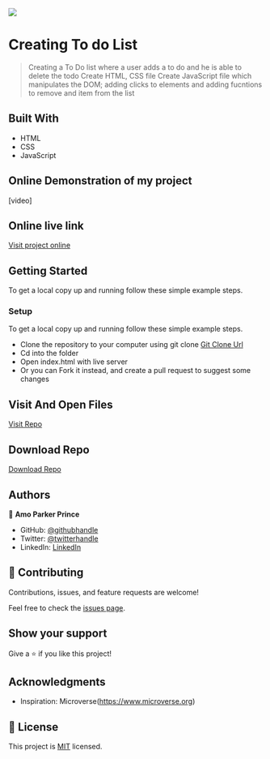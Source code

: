 ![](https://img.shields.io/badge/mrparkersson-blueviolet)

# Creating To do List

> Creating a To Do list where a user adds a to do and he is able to delete the todo
> Create HTML, CSS file
> Create JavaScript file which manipulates the DOM; adding clicks to elements and adding fucntions to remove and item from the list

## Built With

- HTML
- CSS
- JavaScript

## Online Demonstration of my project

[video]

## Online live link

[Visit project online](https://github.com/mrparkersson/leaderboard.git)

## Getting Started

To get a local copy up and running follow these simple example steps.

### Setup

To get a local copy up and running follow these simple example steps.

- Clone the repository to your computer using git clone [Git Clone Url](https://github.com/mrparkersson/leaderboard.git)
- Cd into the folder
- Open index.html with live server
- Or you can Fork it instead, and create a pull request to suggest some changes

## Visit And Open Files

[Visit Repo](https://github.com/mrparkersson/leaderboard.git)

## Download Repo

[Download Repo](https://github.com/mrparkersson/leaderboard.git)

## Authors

👤 **Amo Parker Prince**

- GitHub: [@githubhandle](https://github.com/mrparkersson)
- Twitter: [@twitterhandle](https://twitter.com/theparkersson)
- LinkedIn: [LinkedIn](https://linkedin.com/in/amoparkerprince)

## 🤝 Contributing

Contributions, issues, and feature requests are welcome!

Feel free to check the [issues page](https://github.com/mrparkersson/leaderboard.git).

## Show your support

Give a ⭐️ if you like this project!

## Acknowledgments

- Inspiration: Microverse(https://www.microverse.org)

## 📝 License

This project is [MIT](https://github.com/microverseinc/readme-template/blob/master/MIT.md) licensed.

